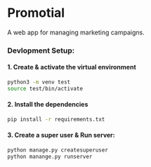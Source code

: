 # Promotial
A web app for managing marketing campaigns. 


### Devlopment Setup: 

#### 1. Create & activate the virtual environment 

```Bash
python3 -m venv test
source test/bin/activate 
```
#### 2. Install the dependencies 

```BASH
pip install -r requirements.txt
```

#### 3. Create a super user & Run server: 

```BASH
python manage.py createsuperuser 
python manange.py runserver 
```